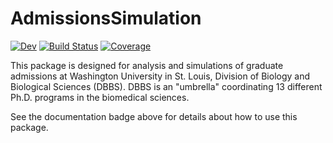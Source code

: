 # AdmissionsSimulation

[![Dev](https://img.shields.io/badge/docs-dev-blue.svg)](https://timholy.github.io/AdmissionsSimulation.jl/dev)
[![Build Status](https://github.com/timholy/AdmissionsSimulation.jl/workflows/CI/badge.svg)](https://github.com/timholy/AdmissionsSimulation.jl/actions)
[![Coverage](https://codecov.io/gh/timholy/AdmissionsSimulation.jl/branch/main/graph/badge.svg?token=AdpeX8uLqa)](https://codecov.io/gh/timholy/AdmissionsSimulation.jl)

This package is designed for analysis and simulations of graduate admissions at Washington University in St. Louis, Division of Biology and Biological Sciences (DBBS).
DBBS is an "umbrella" coordinating 13 different Ph.D. programs in the biomedical sciences.

See the documentation badge above for details about how to use this package.
